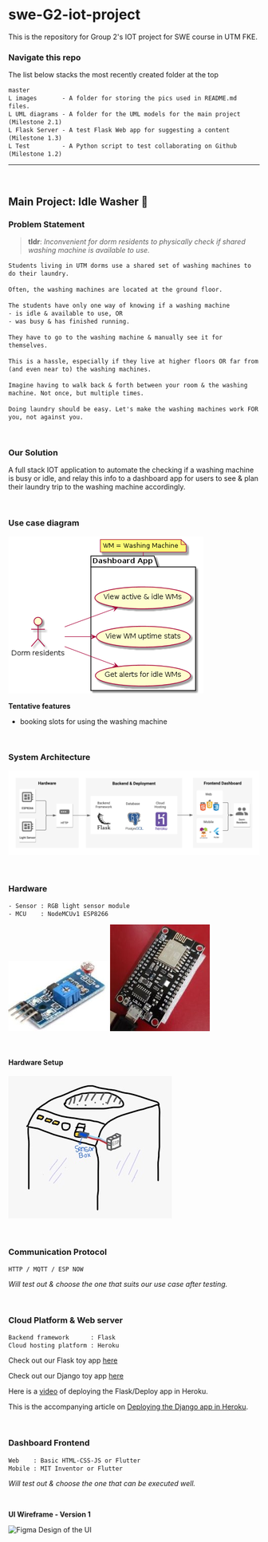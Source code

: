 # swe-G2-iot-project
This is the repository for Group 2's IOT project for SWE course in UTM FKE. 

### Navigate this repo
The list below stacks the most recently created folder at the top
```
master
L images       - A folder for storing the pics used in README.md files. 
L UML diagrams - A folder for the UML models for the main project (Milestone 2.1)
L Flask Server - A test Flask Web app for suggesting a content (Milestone 1.3) 
L Test         - A Python script to test collaborating on Github (Milestone 1.2)
```

---

<br/>

## Main Project: Idle Washer 🧺

### Problem Statement

>**tldr**: *Inconvenient for dorm residents to physically check if shared washing machine is available to use.*
```
Students living in UTM dorms use a shared set of washing machines to do their laundry. 

Often, the washing machines are located at the ground floor.

The students have only one way of knowing if a washing machine
- is idle & available to use, OR
- was busy & has finished running.

They have to go to the washing machine & manually see it for themselves. 

This is a hassle, especially if they live at higher floors OR far from (and even near to) the washing machines.

Imagine having to walk back & forth between your room & the washing machine. Not once, but multiple times.

Doing laundry should be easy. Let's make the washing machines work FOR you, not against you.
```

<br/>

### Our Solution
A full stack IOT application to automate the checking if a washing machine is busy or idle, and relay this info to a dashboard app for users to see & plan their laundry trip to the washing machine accordingly.

<br/>

### Use case diagram

![Use case diagram](https://github.com/Rekanice/swe-G2-iot-project/blob/55faecf1ef122f0b1f06967e5f15ea0fc0469247/UML%20diagrams/usecase_diagram1.png)

**Tentative features**
- booking slots for using the washing machine

<br/>

### System Architecture
![Overview of the tech stack](https://github.com/Rekanice/swe-G2-iot-project/blob/e0d91b83c3a7868e55449eced2450638003cc4a4/images/system_arch_pic.png)

<br/>

### Hardware
```
- Sensor : RGB light sensor module
- MCU    : NodeMCUv1 ESP8266 
```
![Light Module sensor from Cytron](https://github.com/Rekanice/swe-G2-iot-project/blob/f124691cfb8c146144e130dbb8553d363e562a06/images/light_sensor_module.jpg)
![NodeMCU ESP8266](https://github.com/Rekanice/swe-G2-iot-project/blob/e8a1b532913f9c267a11f2c236fd56e05f51c070/images/nodemcu_ESP8266.jpg)

<br/>

#### Hardware Setup
![Device setup](https://github.com/Rekanice/swe-G2-iot-project/blob/d76a08e94ea6444962755b7ac9bf270c3a8d7b9a/images/device_setup.jpg)

<br/>

### Communication Protocol
```
HTTP / MQTT / ESP NOW
```
*Will test out & choose the one that suits our use case after testing.*

<br/>

### Cloud Platform & Web server
```
Backend framework      : Flask
Cloud hosting platform : Heroku
```
Check out our Flask toy app [here](https://tell-me-something-flask-app.herokuapp.com/)

Check out our Django toy app [here](https://this-is-django-1.herokuapp.com/)

Here is a [video](https://youtu.be/oEzaFD8RCEE) of deploying the Flask/Deploy app in Heroku.

This is the accompanying article on [Deploying the Django app in Heroku](https://github.com/Rekanice/swe-G2-iot-project/blob/f4e41c6ab807bea9e7c15f0c16e89c8eff10dd4d/Deploying-on-Heroku.md).

<br/>

### Dashboard Frontend
```
Web    : Basic HTML-CSS-JS or Flutter
Mobile : MIT Inventor or Flutter
```
*Will test out & choose the one that can be executed well.*

<br/>

**UI Wireframe - Version 1**

![Figma Design of the UI]()





